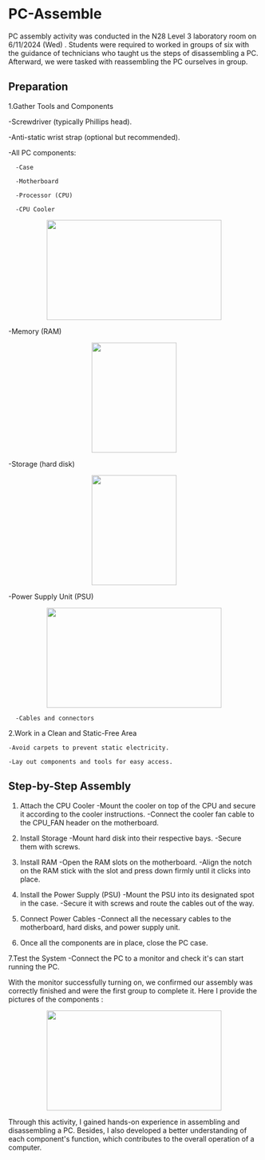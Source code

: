 # PC-Assemble
PC assembly activity was conducted in the N28 Level 3 laboratory room on 6/11/2024 (Wed) . Students were required to worked in groups of six with the guidance of technicians who taught us the steps of disassembling a PC. Afterward, we were tasked with reassembling the PC ourselves in group.

<h2> Preparation </h2>
1.Gather Tools and Components

  -Screwdriver (typically Phillips head).
  
  -Anti-static wrist strap (optional but recommended).
  
  -All PC components:
      
      -Case
      
      -Motherboard
      
      -Processor (CPU)
      
      -CPU Cooler
<p align="center">
<img src = "" width="350" height="200"/>
</p>
      -Memory (RAM)
<p align="center">
<img src = "https://github.com/user-attachments/assets/66fba60c-687c-42e3-8fd4-6f80afdb1dfa"width="170" height="220"/>
</p>
      -Storage (hard disk)
<p align="center">
<img src = "https://github.com/user-attachments/assets/cf9a8e1b-cc50-4bea-91f3-20936853b514" width="170" height="220"/>
</p>  
      -Power Supply Unit (PSU)
<p align="center">
<img src = "" width="350" height="200"/>
</p>
     
      -Cables and connectors
      
2.Work in a Clean and Static-Free Area

    -Avoid carpets to prevent static electricity.
    
    -Lay out components and tools for easy access.


<h2> Step-by-Step Assembly </h2>

1. Attach the CPU Cooler
    -Mount the cooler on top of the CPU and secure it according to the cooler instructions.
    -Connect the cooler fan cable to the CPU_FAN header on the motherboard.
    
2. Install Storage
    -Mount hard disk into their respective bays.
    -Secure them with screws.
   
3. Install RAM
    -Open the RAM slots on the motherboard.
    -Align the notch on the RAM stick with the slot and press down firmly until it clicks into place.
   
4. Install the Power Supply (PSU)
    -Mount the PSU into its designated spot in the case.
    -Secure it with screws and route the cables out of the way.
   
5. Connect Power Cables
    -Connect all the necessary cables to the motherboard, hard disks, and power supply unit.
   
6. Once all the components are in place, close the PC case.
    
7.Test the System
    -Connect the PC to a monitor and check it's can start running the PC.


With the monitor successfully turning on, we confirmed our assembly was correctly finished and were the first group to complete it. Here I provide the pictures of the components :


<p align="center">
  <img src = "https://github.com/user-attachments/assets/a997c1dd-6b37-4380-8931-d421fd501169" width="350" height="200"/>
</p>

Through this activity, I gained hands-on experience in assembling and disassembling a PC. Besides, I also developed a better understanding of each component's function, which contributes to the overall operation of a computer.
